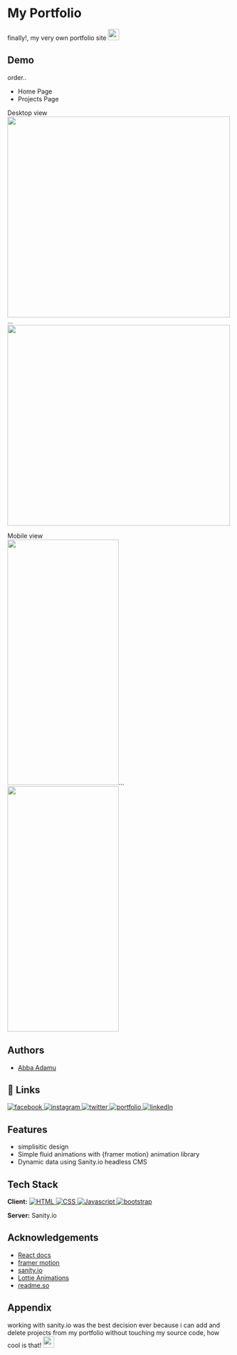 
# My Portfolio

finally!, my very own portfolio site <img src="https://emojipedia-us.s3.amazonaws.com/source/skype/289/face-with-hand-over-mouth_1f92d.png" height="25" width="25"/>

## Demo 
order..

- Home Page                  
- Projects Page


Desktop view\
<img src="https://github.com/AdamuAbba/myPortfolio/blob/main/demo%20gifs/laptop%20view%201.gif" width="500" height="450"/>...
<img src="https://github.com/AdamuAbba/myPortfolio/blob/main/demo%20gifs/laptop%20view%202.gif" width="500" height="450"/>

Mobile view\
<img src="https://github.com/AdamuAbba/myPortfolio/blob/main/demo%20gifs/mobile%20view%201.gif" width="250" height="550"/>...
<img src="https://github.com/AdamuAbba/myPortfolio/blob/main/demo%20gifs/mobile%20view%202.gif" width="250" height="550"/>
## Authors

- [Abba Adamu](https://github.com/AdamuAbba)

  
## 🔗  Links
<a href="https://www.facebook.com/izshytypes" target="_blank">
<img src="https://img.shields.io/badge/Facebook-1877F2?style=for-the-badge&logo=facebook&logoColor=white" alt="facebook" />
</a>
<a href="https://www.instagram.com/shytypes1028/" target="_blank">
<img src="https://img.shields.io/badge/Instagram-E4405F?style=for-the-badge&logo=instagram&logoColor=white" alt="instagram" />
</a>
<a href="https://twitter.com/shytypes1028">
<img alt="twitter" src="https://img.shields.io/badge/twitter-1DA1F2?style=for-the-badge&logo=twitter&logoColor=white" alt="twitter" />
</a>
<a href="https://abbaportfolio.netlify.app/"  target="_blank">
<img alt="portfolio" src="https://img.shields.io/badge/my_portfolio-000?style=for-the-badge&logo=ko-fi&logoColor=white" />
</a>
<a href="https://www.linkedin.com/in/abba-adamu-365a9b17a/">
<img alt="linkedIn" src="https://img.shields.io/badge/linkedin-0A66C2?style=for-the-badge&logo=linkedin&logoColor=white" />
</a>

## Features

- simplisitic design
- Simple fluid animations with {framer motion} animation library 
- Dynamic data using Sanity.io headless CMS

  
## Tech Stack

**Client:** <a href="https://developer.mozilla.org/en-US/docs/Web/HTML">
<img alt="HTML" src="https://img.shields.io/badge/HTML5-E34F26?style=for-the-badge&logo=html5&logoColor=white" />
</a>
<a href="https://www.w3schools.com/css/">
<img alt="CSS" src="https://img.shields.io/badge/CSS3-1572B6?style=for-the-badge&logo=css3&logoColor=white" />
</a>
<a href="https://www.javascript.com/" target="_blank" >
<img alt="Javascript" src="https://img.shields.io/badge/JavaScript-323330?style=for-the-badge&logo=javascript&logoColor=F7DF1" />
</a>
<a href="https://react-bootstrap.github.io/" target="_blank">
<img alt="bootstrap" src="https://img.shields.io/badge/Bootstrap-563D7C?style=for-the-badge&logo=bootstrap&logoColor=white" />
</a>

**Server:** Sanity.io

  
## Acknowledgements

 - [React docs](https://reactjs.org/)
 - [framer motion](https://www.framer.com/motion/)
 - [sanity.io](https://www.sanity.io/)
 - [Lottie Animations](https://lottiefiles.com/)
 - [readme.so](https://readme.so/)

  
## Appendix

working with sanity.io was the best decision ever because i can add and delete projects from my portfolio without touching my source code, how cool is that! <img src="https://emojipedia-us.s3.amazonaws.com/source/skype/289/smiling-face-with-sunglasses_1f60e.png" height="25" width="25">
  
